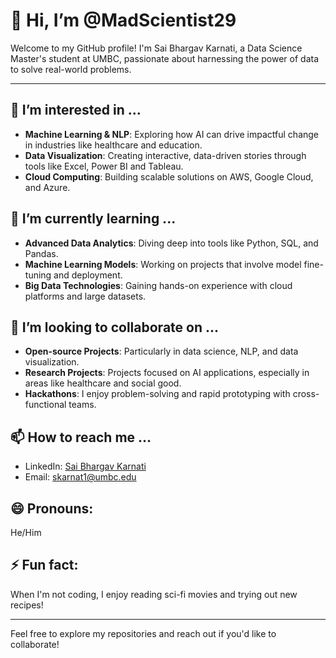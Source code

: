 # 👋 Hi, I’m @MadScientist29

Welcome to my GitHub profile! I'm Sai Bhargav Karnati, a Data Science Master's student at UMBC, passionate about harnessing the power of data to solve real-world problems.

---

## 👀 I’m interested in ...
- **Machine Learning & NLP**: Exploring how AI can drive impactful change in industries like healthcare and education.
- **Data Visualization**: Creating interactive, data-driven stories through tools like Excel, Power BI and Tableau.
- **Cloud Computing**: Building scalable solutions on AWS, Google Cloud, and Azure.

## 🌱 I’m currently learning ...
- **Advanced Data Analytics**: Diving deep into tools like Python, SQL, and Pandas.
- **Machine Learning Models**: Working on projects that involve model fine-tuning and deployment.
- **Big Data Technologies**: Gaining hands-on experience with cloud platforms and large datasets.

## 💞️ I’m looking to collaborate on ...
- **Open-source Projects**: Particularly in data science, NLP, and data visualization.
- **Research Projects**: Projects focused on AI applications, especially in areas like healthcare and social good.
- **Hackathons**: I enjoy problem-solving and rapid prototyping with cross-functional teams.

## 📫 How to reach me ...
- LinkedIn: [Sai Bhargav Karnati](https://www.linkedin.com/in/sai-bhargav-karnati/)
- Email: skarnat1@umbc.edu

## 😄 Pronouns:
He/Him

## ⚡ Fun fact:
When I'm not coding, I enjoy reading sci-fi movies and trying out new recipes! 

---

Feel free to explore my repositories and reach out if you'd like to collaborate!
